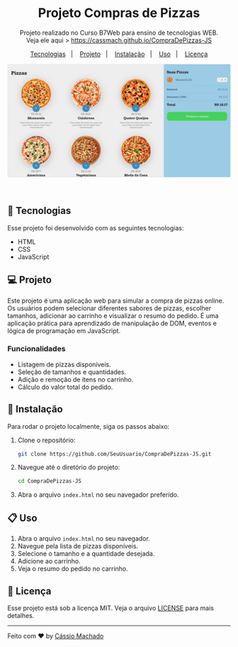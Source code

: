 <h1 align="center">Projeto Compras de Pizzas</h1>

<p align="center">
Projeto realizado no Curso B7Web para ensino de tecnologias WEB.
<br>
Veja ele aqui > <a href="https://cassmach.github.io/CompraDePizzas-JS">https://cassmach.github.io/CompraDePizzas-JS</a>
</p>

<p align="center">
  <a href="#-tecnologias">Tecnologias</a>&nbsp;&nbsp;&nbsp;|&nbsp;&nbsp;&nbsp;
  <a href="#-projeto">Projeto</a>&nbsp;&nbsp;&nbsp;|&nbsp;&nbsp;&nbsp;
  <a href="#-instalação">Instalação</a>&nbsp;&nbsp;&nbsp;|&nbsp;&nbsp;&nbsp;
  <a href="#-uso">Uso</a>&nbsp;&nbsp;&nbsp;|&nbsp;&nbsp;&nbsp;
  <a href="#memo-licença">Licença</a>
</p>

<p align="center">
  <img alt="projeto pizza food" src=".github/pizza.jpg">
</p>

<br>

## 🚀 Tecnologias

Esse projeto foi desenvolvido com as seguintes tecnologias:

- HTML 
- CSS
- JavaScript

## 💻 Projeto

Este projeto é uma aplicação web para simular a compra de pizzas online. Os usuários podem selecionar diferentes sabores de pizzas, escolher tamanhos, adicionar ao carrinho e visualizar o resumo do pedido. É uma aplicação prática para aprendizado de manipulação de DOM, eventos e lógica de programação em JavaScript.

### Funcionalidades

- Listagem de pizzas disponíveis.
- Seleção de tamanhos e quantidades.
- Adição e remoção de itens no carrinho.
- Cálculo do valor total do pedido.

## 🔧 Instalação

Para rodar o projeto localmente, siga os passos abaixo:

1. Clone o repositório:
    ```bash
    git clone https://github.com/SeuUsuario/CompraDePizzas-JS.git
    ```
2. Navegue até o diretório do projeto:
    ```bash
    cd CompraDePizzas-JS
    ```
3. Abra o arquivo `index.html` no seu navegador preferido.

## 📋 Uso

1. Abra o arquivo `index.html` no seu navegador.
2. Navegue pela lista de pizzas disponíveis.
3. Selecione o tamanho e a quantidade desejada.
4. Adicione ao carrinho.
5. Veja o resumo do pedido no carrinho.

## :memo: Licença

Esse projeto está sob a licença MIT. Veja o arquivo [LICENSE](LICENSE) para mais detalhes.

---

Feito com ♥ by [Cássio Machado](https://github.com/SeuUsuario)
